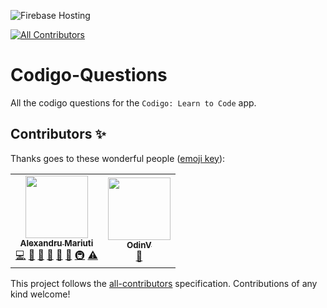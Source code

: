![Firebase Hosting](https://github.com/nank1ro/Codigo-Questions/workflows/Deploy%20to%20Firebase%20Storage/badge.svg)
<!-- ALL-CONTRIBUTORS-BADGE:START - Do not remove or modify this section -->
[![All Contributors](https://img.shields.io/badge/all_contributors-2-orange.svg?style=flat-square)](#contributors-)
<!-- ALL-CONTRIBUTORS-BADGE:END -->

# Codigo-Questions

All the codigo questions for the `Codigo: Learn to Code` app.

## Contributors ✨

Thanks goes to these wonderful people ([emoji key](https://allcontributors.org/docs/en/emoji-key)):

<!-- ALL-CONTRIBUTORS-LIST:START - Do not remove or modify this section -->
<!-- prettier-ignore-start -->
<!-- markdownlint-disable -->
<table>
  <tr>
    <td align="center"><a href="http://www.bestofcode.dev"><img src="https://avatars.githubusercontent.com/u/60045235?v=4?s=100" width="100px;" alt=""/><br /><sub><b>Alexandru Mariuti</b></sub></a><br /><a href="https://github.com/nank1ro/codigo-questions/commits?author=nank1ro" title="Code">💻</a> <a href="https://github.com/nank1ro/codigo-questions/issues?q=author%3Anank1ro" title="Bug reports">🐛</a> <a href="#maintenance-nank1ro" title="Maintenance">🚧</a> <a href="#question-nank1ro" title="Answering Questions">💬</a> <a href="https://github.com/nank1ro/codigo-questions/pulls?q=is%3Apr+reviewed-by%3Anank1ro" title="Reviewed Pull Requests">👀</a> <a href="https://github.com/nank1ro/codigo-questions/commits?author=nank1ro" title="Documentation">📖</a> <a href="#infra-nank1ro" title="Infrastructure (Hosting, Build-Tools, etc)">🚇</a> <a href="https://github.com/nank1ro/codigo-questions/commits?author=nank1ro" title="Tests">⚠️</a></td>
    <td align="center"><a href="https://github.com/OdinV"><img src="https://avatars.githubusercontent.com/u/72207152?v=4?s=100" width="100px;" alt=""/><br /><sub><b>OdinV</b></sub></a><br /><a href="https://github.com/nank1ro/codigo-questions/issues?q=author%3AOdinV" title="Bug reports">🐛</a></td>
  </tr>
</table>

<!-- markdownlint-restore -->
<!-- prettier-ignore-end -->

<!-- ALL-CONTRIBUTORS-LIST:END -->

This project follows the [all-contributors](https://github.com/all-contributors/all-contributors) specification. Contributions of any kind welcome!

